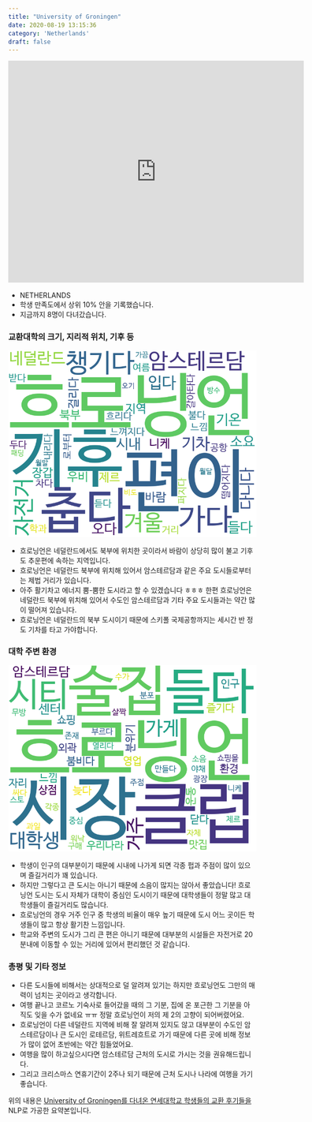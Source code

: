 ```yaml
---
title: "University of Groningen"
date: 2020-08-19 13:15:36
category: 'Netherlands'
draft: false
---
```


<iframe
width="600"
height="450"
frameborder="0" style="border:0"
src="https://www.google.com/maps/embed/v1/place?key=AIzaSyC9e1AME-pVmWC4hBpFdu5S4dKzyepa3HQ&q=University+of+Groningen&center=53.2192634,6.5629872&zoom=14" allowfullscreen>
</iframe>

* NETHERLANDS
* 학생 만족도에서 상위 10% 안을 기록했습니다.
* 지금까지 8명이 다녀갔습니다. 

### 교환대학의 크기, 지리적 위치, 기후 등

![gen_info-WordCloud](../univ_wordclouds_okt/gen_info/US000290_gen_info_okt.png)

* 흐로닝언은 네덜란드에서도 북부에 위치한 곳이라서 바람이 상당히 많이 불고 기후도 추운편에 속하는 지역입니다.
* 흐로닝언은 네덜란드 북부에 위치해 있어서 암스테르담과 같은 주요 도시들로부터는 제법 거리가 있습니다.
* 아주 활기차고 에너지 뿜-뿜한 도시라고 할 수 있겠습니다 ㅎㅎㅎ 한편 흐로닝언은 네덜란드 북부에 위치해 있어서 수도인 암스테르담과 기타 주요 도시들과는 약간 많이 떨어져 있습니다.
* 흐로닝언은 네덜란드의 북부 도시이기 때문에 스키폴 국제공항까지는 세시간 반 정도 기차를 타고 가야합니다.


### 대학 주변 환경

![env_info-WordCloud](../univ_wordclouds_okt/env_info/US000290_env_info_okt.png)

* 학생이 인구의 대부분이기 때문에 시내에 나가게 되면 각종 펍과 주점이 많이 있으며 즐길거리가 꽤 있습니다.
* 하지만 그렇다고 큰 도시는 아니기 때문에 소음이 많지는 않아서 좋았습니다! 흐로닝언 도시는 도시 자체가 대학이 중심인 도시이기 때문에 대학생들이 정말 많고 대학생들이 즐길거리도 많습니다.
* 흐로닝언의 경우 거주 인구 중 학생의 비율이 매우 높기 때문에 도시 어느 곳이든 학생들이 많고 항상 활기찬 느낌입니다.
* 학교와 주변의 도시가 그리 큰 편은 아니기 때문에 대부분의 시설들은 자전거로 20분내에 이동할 수 있는 거리에 있어서 편리했던 것 같습니다.


### 총평 및 기타 정보 
* 다른 도시들에 비해서는 상대적으로 덜 알려져 있기는 하지만 흐로닝언도 그만의 매력이 넘치는 곳이라고 생각합니다.
* 여행 끝나고 코르노 기숙사로 들어갔을 때의 그 기분, 집에 온 포근한 그 기분을 아직도 잊을 수가 없네요 ㅠㅠ 정말 흐로닝언이 저의 제 2의 고향이 되어버렸어요.
* 흐로닝언이 다른 네덜란드 지역에 비해 잘 알려져 있지도 않고 대부분이 수도인 암스테르담이나 큰 도시인 로테르담, 위트레흐트로 가기 때문에 다른 곳에 비해 정보가 많이 없어 초반에는 약간 힘들었어요.
* 여행을 많이 하고싶으시다면 암스테르담 근처의 도시로 가시는 것을 권유해드립니다.
* 그리고 크리스마스 연휴기간이 2주나 되기 때문에 근처 도시나 나라에 여행을 가기 좋습니다.


위의 내용은 [University of Groningen를 다녀온 연세대학교 학생들의 교환 후기들을](http://oia.yonsei.ac.kr/partner/expReport.asp?ucode=US000290&bgbn=A) NLP로 가공한 요약본입니다. 
